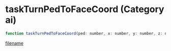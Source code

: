 # taskTurnPedToFaceCoord (Category ai)

```js
function taskTurnPedToFaceCoord(ped: number, x: number, y: number, z: number, duration: int): void
```

[filename](taskTurnPedToFaceCoord_m.md ':include')